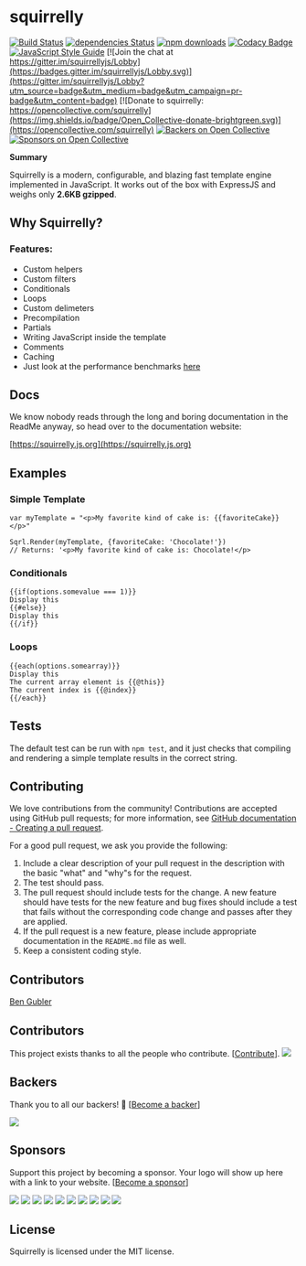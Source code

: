 
# squirrelly 
[![Build Status](https://travis-ci.org/nebrelbug/squirrelly.svg?branch=master)](https://travis-ci.org/nebrelbug/squirrelly) [![dependencies Status](https://david-dm.org/nebrelbug/squirrelly/status.svg)](https://david-dm.org/nebrelbug/squirrelly) [![npm downloads](https://img.shields.io/npm/dt/squirrelly.svg)](https://www.npmjs.com/package/squirrelly) [![Codacy Badge](https://api.codacy.com/project/badge/Grade/b848f0c508e841cf8fd3ab7308cfee34)](https://www.codacy.com/app/nebrelbug/squirrelly?utm_source=github.com&amp;utm_medium=referral&amp;utm_content=nebrelbug/squirrelly&amp;utm_campaign=Badge_Grade)[![JavaScript Style Guide](https://img.shields.io/badge/code_style-standard-brightgreen.svg)](https://standardjs.com) [![Join the chat at https://gitter.im/squirrellyjs/Lobby](https://badges.gitter.im/squirrellyjs/Lobby.svg)](https://gitter.im/squirrellyjs/Lobby?utm_source=badge&utm_medium=badge&utm_campaign=pr-badge&utm_content=badge) [![Donate to squirrelly: https://opencollective.com/squirrelly](https://img.shields.io/badge/Open_Collective-donate-brightgreen.svg)](https://opencollective.com/squirrelly)
[![Backers on Open Collective](https://opencollective.com/squirrelly/backers/badge.svg)](#backers) [![Sponsors on Open Collective](https://opencollective.com/squirrelly/sponsors/badge.svg)](#sponsors) 

**Summary** 

Squirrelly is a modern, configurable, and blazing fast template engine implemented in JavaScript. It works out of the box with ExpressJS and weighs only **2.6KB gzipped**.

## Why Squirrelly?

### Features:
- Custom helpers
- Custom filters
- Conditionals
- Loops
- Custom delimeters
- Precompilation
- Partials
- Writing JavaScript inside the template
- Comments
- Caching
- Just look at the performance benchmarks [here](https://github.com/nebrelbug/squirrelly-benchmarks)

## Docs
We know nobody reads through the long and boring documentation in the ReadMe anyway, so head over to the documentation website:

[https://squirrelly.js.org](https://squirrelly.js.org)

## Examples
### Simple Template
```
var myTemplate = "<p>My favorite kind of cake is: {{favoriteCake}}</p>"
​
Sqrl.Render(myTemplate, {favoriteCake: 'Chocolate!'})
// Returns: '<p>My favorite kind of cake is: Chocolate!</p>
```
### Conditionals
```
{{if(options.somevalue === 1)}}
Display this
{{#else}}
Display this
{{/if}}
```
### Loops
```
{{each(options.somearray)}}
Display this
The current array element is {{@this}}
The current index is {{@index}}
{{/each}}
```
## Tests

The default test can be run with `npm test`, and it just checks that compiling and rendering a simple template results in the correct string.

## Contributing

We love contributions from the community! Contributions are
accepted using GitHub pull requests; for more information, see 
[GitHub documentation - Creating a pull request](https://help.github.com/articles/creating-a-pull-request/).

For a good pull request, we ask you provide the following:

1. Include a clear description of your pull request in the description with the basic "what" and "why"s for the request.
2. The test should pass.
3. The pull request should include tests for the change. A new feature should have tests for the new feature and bug fixes should include a test that fails without the corresponding code change and passes after they are applied.
4. If the pull request is a new feature, please include appropriate documentation in the `README.md` file as well.
5. Keep a consistent coding style.

## Contributors

[Ben Gubler](https://github.com/nebrelbug)

## Contributors

This project exists thanks to all the people who contribute. [[Contribute](CONTRIBUTING.md)].
<a href="https://github.com/nebrelbug/squirrelly/graphs/contributors"><img src="https://opencollective.com/squirrelly/contributors.svg?width=890&button=false" /></a>


## Backers

Thank you to all our backers! 🙏 [[Become a backer](https://opencollective.com/squirrelly#backer)]

<a href="https://opencollective.com/squirrelly#backers" target="_blank"><img src="https://opencollective.com/squirrelly/backers.svg?width=890"></a>


## Sponsors

Support this project by becoming a sponsor. Your logo will show up here with a link to your website. [[Become a sponsor](https://opencollective.com/squirrelly#sponsor)]

<a href="https://opencollective.com/squirrelly/sponsor/0/website" target="_blank"><img src="https://opencollective.com/squirrelly/sponsor/0/avatar.svg"></a>
<a href="https://opencollective.com/squirrelly/sponsor/1/website" target="_blank"><img src="https://opencollective.com/squirrelly/sponsor/1/avatar.svg"></a>
<a href="https://opencollective.com/squirrelly/sponsor/2/website" target="_blank"><img src="https://opencollective.com/squirrelly/sponsor/2/avatar.svg"></a>
<a href="https://opencollective.com/squirrelly/sponsor/3/website" target="_blank"><img src="https://opencollective.com/squirrelly/sponsor/3/avatar.svg"></a>
<a href="https://opencollective.com/squirrelly/sponsor/4/website" target="_blank"><img src="https://opencollective.com/squirrelly/sponsor/4/avatar.svg"></a>
<a href="https://opencollective.com/squirrelly/sponsor/5/website" target="_blank"><img src="https://opencollective.com/squirrelly/sponsor/5/avatar.svg"></a>
<a href="https://opencollective.com/squirrelly/sponsor/6/website" target="_blank"><img src="https://opencollective.com/squirrelly/sponsor/6/avatar.svg"></a>
<a href="https://opencollective.com/squirrelly/sponsor/7/website" target="_blank"><img src="https://opencollective.com/squirrelly/sponsor/7/avatar.svg"></a>
<a href="https://opencollective.com/squirrelly/sponsor/8/website" target="_blank"><img src="https://opencollective.com/squirrelly/sponsor/8/avatar.svg"></a>
<a href="https://opencollective.com/squirrelly/sponsor/9/website" target="_blank"><img src="https://opencollective.com/squirrelly/sponsor/9/avatar.svg"></a>



## License

Squirrelly is licensed under the MIT license.
